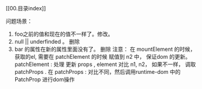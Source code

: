 [[00.目录index]]

问题场景：
1. foo之前的值和现在的值不一样了。修改。
2. null || underfinded 。 删除
3. bar 的属性在新的属性里面没有了。 删除
注意：
在 mountElement 的时候，获取的el, 
需要在 patchElement 的时候 赋值到 n2 中，
保证dom 的更新。 
patchElement : 处理 更新 props , element
对比 n1, n2， 如果不一样， 调取 patchProps . 在 patchProps : 对比不同，然后调用runtime-dom 中的   PatchProp  进行dom操作


